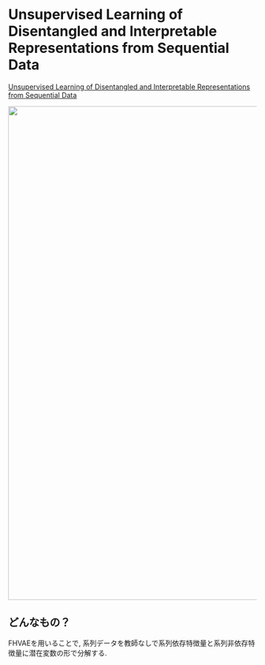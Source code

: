 # Unsupervised Learning of Disentangled and Interpretable Representations from Sequential Data
[Unsupervised Learning of Disentangled and Interpretable Representations from Sequential Data](https://arxiv.org/pdf/1709.07902.pdf)

 <img src = "https://user-images.githubusercontent.com/37444351/45338952-f5ffbf80-b5ca-11e8-86b3-67b69443cab2.png" width=1000>

## どんなもの？
FHVAEを用いることで, 系列データを教師なしで系列依存特徴量と系列非依存特徴量に潜在変数の形で分解する. 
